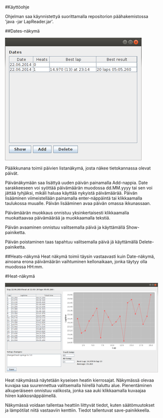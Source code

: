 #Käyttöohje

Ohjelman saa käynnistettyä suorittamalla repositorion päähakemistossa 'java -jar LapReader.jar'.

##Dates-näkymä

![Days-näkymä](kuvat/days.png "Kuva days-näkymästä")

Pääikkunana toimii päivien listanäkymä, josta näkee tietokannassa olevat päivät. 

Päivänäkymään saa lisättyä uuden päivän painamalla Add-nappia. Date sarakkeeseen voi syöttää päivämäärän muodossa dd.MM.yyyy tai sen voi jättää tyhjäksi, mikäli haluaa käyttää nykyistä päivämäärää. Päivän lisääminen viimeistellään painamalla enter-näppäintä tai klikkaamalla taulukossa muualle. Päivän lisääminen avaa päivän omassa ikkunassaan.

Päivämäärän muokkaus onnistuu yksinkertaisesti klikkaamalla muokattaavaa päivämäärää ja muokkaamalla tekstiä.

Päivän avaaminen onnistuu valitsemalla päivä ja käyttämällä Show-painiketta.

Päivän poistaminen taas tapahtuu valitsemalla päivä jä käyttämällä Delete-painiketta.

##Heats-näkymä
Heat näkymä toimii täysin vastaavasti kuin Date-näkymä, ainoana erona päivämäärän vaihtuminen kellonaikaan, jonka täytyy olla muodossa HH:mm.

#Heat-näkymä

![Heat-näkymä](kuvat/heat.png "Kuva heat-näkymästä")

Heat näkymässä näytetään kyseisen heatin kierrosajat. Näkymässä olevaa kuvajaa saa suurennettua valitsemalla hiirellä haluttu alue. Pienentäminen alkuperäiseen onnistuu valikosta, jonka saa auki klikkaamalla kuvaajaa hiiren kakkosnäppäimellä.

Näkymässä voidaan tallentaa heattiin liittyvät tiedot, kuten säätömuutokset ja lämpötilat niitä vastaaviin kenttiin. Tiedot tallentuvat save-painikkeella.
